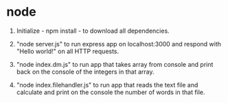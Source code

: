 # node

1) Initialize - npm install - to download all dependencies.

2) "node server.js" to run express app on localhost:3000 and respond with "Hello world!" on all HTTP requests.

3) "node index.dm.js" to run app that takes array from console and print back on the console of the integers in that array.

4) "node index.filehandler.js" to run app that reads the text file and calculate and print on the console the number of words in that file.

